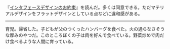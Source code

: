 『[インタフェースデザインのお約束](https://www.oreilly.co.jp/books/9784873118949/)』を読んだ。多くは同意できる。ただマテリアルデザインをフラットデザインとしている点などに違和感がある。

---

育児。帰省した。子どもが父のつくったハンバーグを食べた。火の通らなさそうな厚みのやつだ。このところぼくの子は肉を好んで食べている。野菜炒めで肉だけ食べるような人間に育っている。
